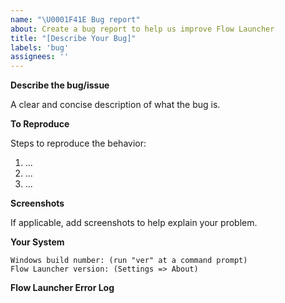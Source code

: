 ```yaml
---
name: "\U0001F41E Bug report"
about: Create a bug report to help us improve Flow Launcher
title: "[Describe Your Bug]"
labels: 'bug'
assignees: ''
---
```


**Describe the bug/issue**

A clear and concise description of what the bug is.

**To Reproduce**

Steps to reproduce the behavior:

1. ...
2. ...
3. ...

**Screenshots**

If applicable, add screenshots to help explain your problem.

**Your System**

```
Windows build number: (run "ver" at a command prompt)
Flow Launcher version: (Settings => About) 
```

**Flow Launcher Error Log**

<!-- 
     The latest log file can be found here: %AppData%\FlowLauncher\Logs\<version>\<date>.txt
     or for portable mode: %LocalAppData%\FlowLauncher\<App-Version>\UserData\Logs\<version>\<date>.txt
     Drag and drop the log file below this comment.
-->
